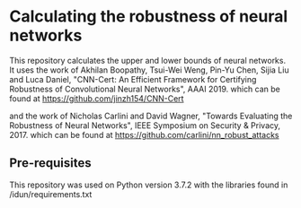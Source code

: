 # Calculating the robustness of neural networks

This repository calculates the upper and lower bounds of neural networks. It uses the work of 
Akhilan Boopathy, Tsui-Wei Weng, Pin-Yu Chen, Sijia Liu and Luca Daniel, "CNN-Cert: An Efficient Framework for Certifying Robustness of Convolutional Neural Networks", AAAI 2019.
which can be found at
https://github.com/jinzh154/CNN-Cert

and the work of 
Nicholas Carlini and David Wagner, "Towards Evaluating the Robustness of Neural Networks", IEEE Symposium on Security & Privacy, 2017.
which can be found at
https://github.com/carlini/nn_robust_attacks

## Pre-requisites
This repository was used on 
Python version 3.7.2
with the libraries found in /idun/requirements.txt
